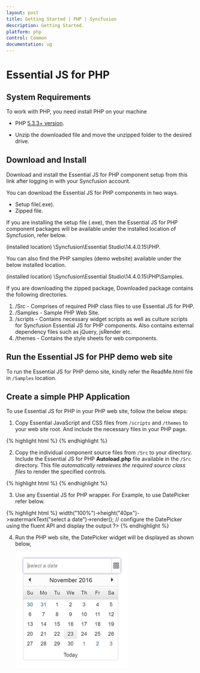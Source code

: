 ```yaml
---
layout: post
title: Getting Started | PHP | Syncfusion
description: Getting Started.
platform: php 
control: Common 
documentation: ug
---
```



# Essential JS for PHP

## System Requirements

To work with PHP, you need install PHP on your machine

* PHP [5.3.3+ version](http://php.net/downloads.php).

* Unzip the downloaded file and move the unzipped folder to the desired drive.

## Download and Install 

Download and install the Essential JS for PHP component setup from this link after logging in with your Syncfusion account. 

You can download the Essential JS for PHP components in two ways.

* Setup file(.exe).
* Zipped file.

If you are installing the setup file (.exe), then the Essential JS for PHP component packages will be available under the installed location of Syncfusion, refer below.

   (installed location) \Syncfusion\Essential Studio\14.4.0.15\PHP\.

You can also find the PHP samples (demo website) available under the below installed location.

  (installed location) \Syncfusion\Essential Studio\14.4.0.15\PHP\Samples\.

If you are downloading the zipped package, Downloaded package contains the following directories.

1. /Src - Comprises of required PHP class files to use Essential JS for PHP.
2. /Samples - Sample PHP Web Site.
3. /scripts - Contains necessary widget scripts as well as culture scripts for Syncfusion Essential JS for PHP components. Also contains external dependency files such as jQuery, jsRender etc.
4. /themes - Contains the style sheets for web components.

## Run the Essential JS for PHP demo web site

To run the Essential JS for PHP demo site, kindly refer the ReadMe.html file in `/Samples` location.

## Create a simple PHP Application

To use Essential JS for PHP in your PHP web site, follow the below steps:

1. Copy Essential JavaScript and CSS files from `/scripts` and `/themes` to your web site root. And include the necessary files in your PHP page.

{% highlight html %}
    <head>
        <link rel="stylesheet" href="themes/bootstrap-theme/ej.web.all.min.css" />
		<script src="scripts/external/jquery-3.1.1.min.js"></script> 
		<script src="scripts/web/ej.web.all.min.js"> </script>
    </head>
{% endhighlight %}

2. Copy the individual component source files from `/Src` to your directory. Include the Essential JS for PHP **Autoload.php** file available in the `/Src` directory. This file *automatically retreieves the required source class files* to render the specified controls.

{% highlight html %}
    <body>
        <?php require_once 'Src/AutoLoad.php'; ?>
        <!--Enter your code to render EJ controls -->
    </body>
{% endhighlight %}

3. Use any Essential JS for PHP wrapper. For Example, to use DatePicker refer below.

{% highlight html %}
    <?php
    $date = new \EJ\DatePicker("datepicker"); // initialize a new instance of DatePicker with id
    echo $date->width("100%")->height("40px")->watermarkText("select a date")->render(); // configure the DatePicker using the fluent API and display the output
    ?>
{% endhighlight %}

4. Run the PHP web site, the DatePicker widget will be displayed as shown below,

   ![](/PHP/Getting-Started_images/Getteing-Started_img1.JPG)
